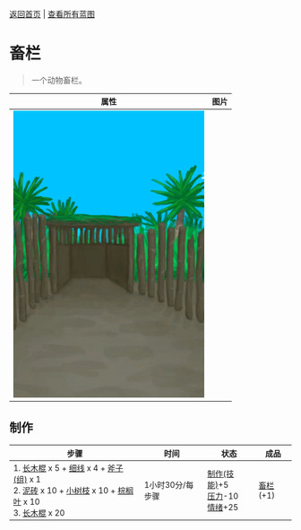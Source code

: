 [返回首页](index.md)   |  [查看所有蓝图](blueprint.md)
# 畜栏  
> 一个动物畜栏。  
  
  属性  |   图片   
 ----  |  ----:   
   |  ![](Sprite/Coop.png)   
  
## 制作  
步骤  |  时间  |  状态  |  成品  
----  |  ----  |  ----  |  ----  
1. [长木棍](StickLong.md) x 5 + [细线](CordFiber.md) x 4 + [斧子(组)](GpTag_Axe.md) x 1<br>2. [泥砖](MudBrick.md) x 10 + [小树枝](Sticks.md) x 10 + [棕榈叶](PalmFronds.md) x 10<br>3. [长木棍](StickLong.md) x 20  |  1小时30分/每步骤  |  [制作(技能)](Skill_Crafting.md)+5<br>[压力](Stress.md)-10<br>[情绪](Morale.md)+25  |  [畜栏](EnclosureEntrance.md)(+1)  
